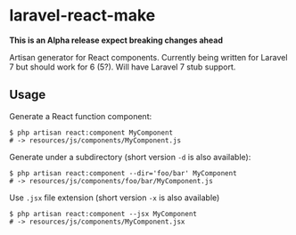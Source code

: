 # laravel-react-make

**This is an Alpha release expect breaking changes ahead**

Artisan generator for React components. Currently being written
for Laravel 7 but should work for 6 (5?). Will have Laravel 7
stub support.

## Usage

Generate a React function component:

```
$ php artisan react:component MyComponent
# -> resources/js/components/MyComponent.js
```

Generate under a subdirectory (short version `-d` is also available):

```
$ php artisan react:component --dir='foo/bar' MyComponent
# -> resources/js/components/foo/bar/MyComponent.js
```

Use `.jsx` file extension (short version `-x` is also available)

```
$ php artisan react:component --jsx MyComponent
# -> resources/js/components/MyComponent.jsx
```
